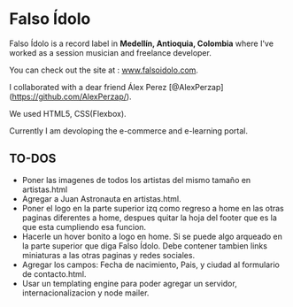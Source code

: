 # Falso Ídolo

Falso Ídolo is a record label in **Medellín, Antioquia, Colombia** where I've worked as a session musician and freelance developer.

You can check out the site at : www.falsoidolo.com.

I collaborated with a dear friend Álex Perez [@AlexPerzap] (https://github.com/AlexPerzap/). 

We used HTML5, CSS(Flexbox).

Currently I am devoloping the e-commerce and e-learning portal.

## TO-DOS

- Poner las imagenes de todos los artistas del mismo tamaño en artistas.html
- Agregar a Juan Astronauta en artistas.html.
- Poner el logo en la parte superior izq como regreso a home en las otras paginas diferentes a home, despues quitar la hoja del footer que es la que esta cumpliendo esa funcion.
- Hacerle un hover bonito a logo en home. Si se puede algo arqueado en la parte superior que diga Falso Ídolo.
Debe contener tambien links miniaturas a las otras paginas y redes sociales.
- Agregar los campos: Fecha de nacimiento, Pais, y ciudad al formulario de contacto.html.
- Usar un templating engine para poder agregar un servidor, internacionalizacion y node mailer.

